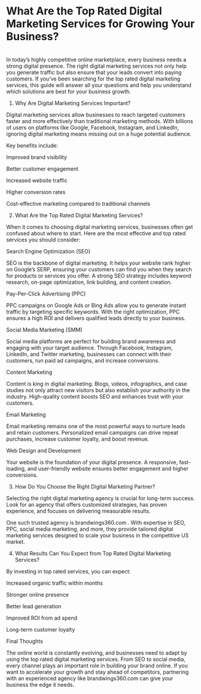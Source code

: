 <h1>What Are the Top Rated Digital Marketing Services for Growing Your Business?</h1>
<br>In today’s highly competitive online marketplace, every business needs a strong digital presence. The right digital marketing services not only help you generate traffic but also ensure that your leads convert into paying customers. If you’ve been searching for the top rated digital marketing services, this guide will answer all your questions and help you understand which solutions are best for your business growth.

1. Why Are Digital Marketing Services Important?

Digital marketing services allow businesses to reach targeted customers faster and more effectively than traditional marketing methods. With billions of users on platforms like Google, Facebook, Instagram, and LinkedIn, ignoring digital marketing means missing out on a huge potential audience.

Key benefits include:

Improved brand visibility

Better customer engagement

Increased website traffic

Higher conversion rates

Cost-effective marketing compared to traditional channels

2. What Are the Top Rated Digital Marketing Services?

When it comes to choosing digital marketing services, businesses often get confused about where to start. Here are the most effective and top rated services you should consider:

Search Engine Optimization (SEO)

SEO is the backbone of digital marketing. It helps your website rank higher on Google’s SERP, ensuring your customers can find you when they search for products or services you offer. A strong SEO strategy includes keyword research, on-page optimization, link building, and content creation.

Pay-Per-Click Advertising (PPC)

PPC campaigns on Google Ads or Bing Ads allow you to generate instant traffic by targeting specific keywords. With the right optimization, PPC ensures a high ROI and delivers qualified leads directly to your business.

Social Media Marketing (SMM)

Social media platforms are perfect for building brand awareness and engaging with your target audience. Through Facebook, Instagram, LinkedIn, and Twitter marketing, businesses can connect with their customers, run paid ad campaigns, and increase conversions.

Content Marketing

Content is king in digital marketing. Blogs, videos, infographics, and case studies not only attract new visitors but also establish your authority in the industry. High-quality content boosts SEO and enhances trust with your customers.

Email Marketing

Email marketing remains one of the most powerful ways to nurture leads and retain customers. Personalized email campaigns can drive repeat purchases, increase customer loyalty, and boost revenue.

Web Design and Development

Your website is the foundation of your digital presence. A responsive, fast-loading, and user-friendly website ensures better engagement and higher conversions.

3. How Do You Choose the Right Digital Marketing Partner?

Selecting the right digital marketing agency is crucial for long-term success. Look for an agency that offers customized strategies, has proven experience, and focuses on delivering measurable results.

One such trusted agency is brandwings360.com
. With expertise in SEO, PPC, social media marketing, and more, they provide tailored digital marketing services designed to scale your business in the competitive US market.

4. What Results Can You Expect from Top Rated Digital Marketing Services?

By investing in top rated services, you can expect:

Increased organic traffic within months

Stronger online presence

Better lead generation

Improved ROI from ad spend

Long-term customer loyalty

Final Thoughts

The online world is constantly evolving, and businesses need to adapt by using the top rated digital marketing services. From SEO to social media, every channel plays an important role in building your brand online. If you want to accelerate your growth and stay ahead of competitors, partnering with an experienced agency like brandwings360.com
 can give your business the edge it needs.
